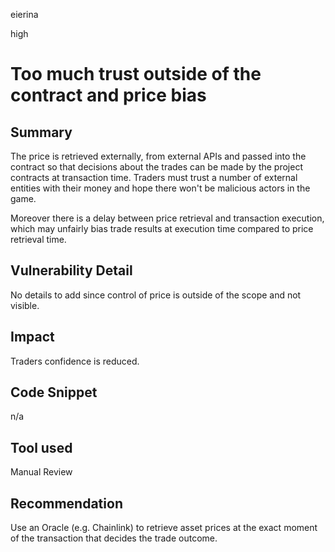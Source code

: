 eierina

high

# Too much trust outside of the contract and price bias

## Summary

The price is retrieved externally, from external APIs and passed into the contract so that decisions about the trades can be made by the project contracts at transaction time. Traders must trust a number of external entities with their money and hope there won't be malicious actors in the game.

Moreover there is a delay between price retrieval and transaction execution, which may unfairly bias trade results at execution time compared to price retrieval time.

## Vulnerability Detail
No details to add since control of price is outside of the scope and not visible.

## Impact
Traders confidence is reduced.

## Code Snippet
n/a

## Tool used

Manual Review

## Recommendation
Use an Oracle (e.g. Chainlink) to retrieve asset prices at the exact moment of the transaction that decides the trade outcome.
